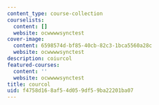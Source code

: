 ```yaml
---
content_type: course-collection
courselists:
  content: []
  website: ocwwwwsynctest
cover-image:
  content: 6598574d-bf85-40cb-82c3-1bca5560a28c
  website: ocwwwwsynctest
description: coiurcol
featured-courses:
  content: ''
  website: ocwwwwsynctest
title: courcol
uid: f4758d16-8af5-4d05-9df5-9ba22201ba07
---
```

